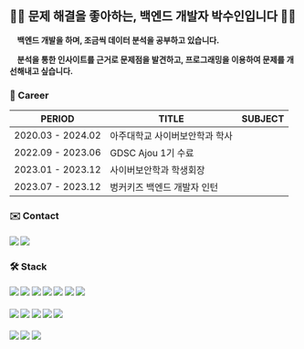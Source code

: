 <h2> 🕵️‍♀️ 문제 해결을 좋아하는, 백엔드 개발자 박수인입니다 🕵️‍♀️</h2>

<b>&nbsp; &nbsp; 백엔드 개발을 하며, 조금씩 데이터 분석을 공부하고 있습니다.
  
&nbsp; &nbsp; 분석을 통한 인사이트를 근거로 문제점을 발견하고, 프로그래밍을 이용하여 문제를 개선해내고 싶습니다. </b> 


<h3> 🏢 Career </h3>

| PERIOD | TITLE | SUBJECT |
| ------- | ------- | ------- | 
| 2020.03 - 2024.02 | 아주대학교 사이버보안학과 학사 |  |
| 2022.09 - 2023.06 | GDSC Ajou 1기 수료 |  |
| 2023.01 - 2023.12 | 사이버보안학과 학생회장 |  |
| 2023.07 - 2023.12 | 벙커키즈 백엔드 개발자 인턴 |  |

<h3><b> ✉️ Contact </b></h3> 
<h4><a href="mailto:tndls30261@gmail.com"><img src="https://img.shields.io/badge/Gmail-d14836?style=flat-square&logo=Gmail&logoColor=white&link=tndls30261@gmail.com"/></a> <a href="[https://www.linkedin.com/in/cowkite/](https://www.linkedin.com/in/%EC%88%98%EC%9D%B8-%EB%B0%95-949180286/)" target="_blank"><img src="https://img.shields.io/badge/SuinPark-0A66C2?style=flat-square&logo=Linkedin&logoColor=white"/></a></h4> 

<h3><b>🛠 Stack </b></h3>
<h4><img src="https://img.shields.io/badge/C-A8B9CC?style=flat-square&logo=C&logoColor=white"/> <img src="https://img.shields.io/badge/C++-00599C?style=flat-square&logo=C%2B%2B&logoColor=white"/> <img src="https://img.shields.io/badge/Go-00ADD8?style=flat-square&logo=Go&logoColor=white"/> <img src="https://img.shields.io/badge/java-007396?style=flat-square&logo=java&logoColor=white"/> <img src="https://img.shields.io/badge/JavaScript-F7DF1E?style=flat-square&logo=javascript&logoColor=black"/> <img src="https://img.shields.io/badge/Python-3776AB?style=flat-square&logo=Python&logoColor=white"/> <img src="https://img.shields.io/badge/Typescript-3178C6?style=flat-square&logo=Typescript&logoColor=white"/></h4>

<h4><img src="https://img.shields.io/badge/django-092E20?style=flat-square&logo=django&logoColor=white"/> <img src="https://img.shields.io/badge/Node.js-339933?style=flat-square&logo=Node.js&logoColor=white"/> <img src="https://img.shields.io/badge/Express-000000?style=flat-square&logo=Express&logoColor=white"/>
 <img src="https://img.shields.io/badge/Spring-6DB33F?style=flat-square&logo=Spring&logoColor=white"/> <img src="https://img.shields.io/badge/NestJS-E0234E?style=flat-square&logo=NestJs&logoColor=white"/></h4>

<h4><img src="https://img.shields.io/badge/MySQL-4479A1?style=flat-square&logo=MySQL&logoColor=white"/> <img src="https://img.shields.io/badge/Firebase-FFCA28?style=flat-square&logo=firebase&logoColor=black"/> <img src="https://img.shields.io/badge/MongoDB-47A248?style=flat-square&logo=MongoDB&logoColor=white"/></h4>

